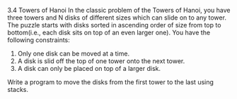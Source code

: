 3.4 Towers of Hanoi
In the classic problem of the Towers of Hanoi, you have three towers and N disks of different sizes which can slide on to any tower.
The puzzle starts with disks sorted in ascending order of size from top to bottom(i.e., each disk sits on top of an even larger one).
You have the following constraints:
1) Only one disk can be moved at a time.
2) A disk is slid off the top of one tower onto the next tower.
3) A disk can only be placed on top of a larger disk.

Write a program to move the disks from the first tower to the last using stacks.